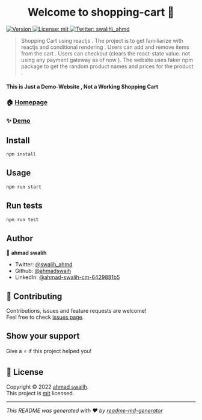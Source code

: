 <h1 align="center">Welcome to shopping-cart 👋</h1>
<p>
  <a href="https://www.npmjs.com/package/shopping-cart" target="_blank">
    <img alt="Version" src="https://img.shields.io/npm/v/shopping-cart.svg">
  </a>
  <a href="/license" target="_blank">
    <img alt="License: mit" src="https://img.shields.io/badge/License-mit-yellow.svg" />
  </a>
  <a href="https://twitter.com/swalih\_ahmd" target="_blank">
    <img alt="Twitter: swalih\_ahmd" src="https://img.shields.io/twitter/follow/swalih\_ahmd.svg?style=social" />
  </a>
</p>

> Shopping Cart using reactjs . The project is to get familiarize with reactjs and conditional rendering . Users can add and remove items from the cart . Users can checkout (clears the react-state value. not using any payment gateway as of now ). The website uses faker npm package to get the random product names and prices for the product .

<h4>This is Just a Demo-Website , Not a Working Shopping Cart</h4>

### 🏠 [Homepage](/src/App.js)

### ✨ [Demo](https://ornate-clafoutis-9f52bc.netlify.app/)

## Install

```sh
npm install
```

## Usage

```sh
npm run start
```

## Run tests

```sh
npm run test
```

## Author

👤 **ahmad swalih**

* Twitter: [@swalih\_ahmd](https://twitter.com/swalih\_ahmd)
* Github: [@ahmadswaih](https://github.com/ahmadswaih)
* LinkedIn: [@ahmad-swalih-cm-6429881b5](https://linkedin.com/in/ahmad-swalih-cm-6429881b5)

## 🤝 Contributing

Contributions, issues and feature requests are welcome!<br />Feel free to check [issues page](/issues). 

## Show your support

Give a ⭐️ if this project helped you!

## 📝 License

Copyright © 2022 [ahmad swalih](https://github.com/ahmadswaih).<br />
This project is [mit](/license) licensed.

***
_This README was generated with ❤️ by [readme-md-generator](https://github.com/kefranabg/readme-md-generator)_
